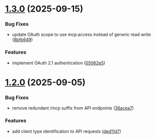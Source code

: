 # [1.3.0](https://github.com/VectifyAI/pageindex-mcp/compare/v1.2.0...v1.3.0) (2025-09-15)


### Bug Fixes

* update OAuth scope to use mcp:access instead of generic read write ([8bfb649](https://github.com/VectifyAI/pageindex-mcp/commit/8bfb649976d1482bc7c357ea6d3676c480b6e405))


### Features

* implement OAuth 2.1 authentication ([05062e5](https://github.com/VectifyAI/pageindex-mcp/commit/05062e53c08dc95edf577c33905846c3ae8bb6fa))

# [1.2.0](https://github.com/VectifyAI/pageindex-mcp/compare/v1.1.2...v1.2.0) (2025-09-05)


### Bug Fixes

* remove redundant /mcp suffix from API endpoints ([36acea7](https://github.com/VectifyAI/pageindex-mcp/commit/36acea7f8248017596e88630474e2ddcc4da2654))


### Features

* add client type identification to API requests ([ded11d7](https://github.com/VectifyAI/pageindex-mcp/commit/ded11d701f4ffbf7c98fc4b945bac8341e937870))
